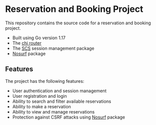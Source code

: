 # Reservation and Booking Project

This repository contains the source code for a reservation and booking project.

- Built using Go version 1.17
- The [chi router](https://github.com/go-chi/chi) 
- The [SCS](https://github.com/alexedwards/scs/v2) session management package
- [Nosurf](https://github.com/justinas/nosurf) package

## Features

The project has the following features:

- User authentication and session management
- User registration and login
- Ability to search and filter available reservations
- Ability to make a reservation
- Ability to view and manage reservations
- Protection against CSRF attacks using  [Nosurf](https://github.com/justinas/nosurf) package
